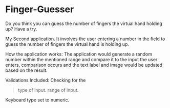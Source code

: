 # Finger-Guesser
Do you think you can guess the number of fingers the virtual hand holding up? Have a try.

My Second application.
It involves the user entering a number in the field to guess the number of fingers the virtual hand is holding up.

How the application works:
The application would generate a random number within the mentioned range and compare it to the input the user enters,
comparison occurs and the text label and image would be updated based on the result.

Validations Included:
Checking for the 
>type of input.
>range of input.

Keyboard type set to numeric.

